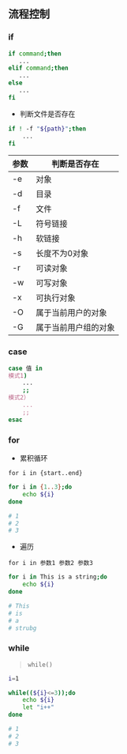 <!--
 * @Description: 
 * @Version: 1.0
 * @Author: DaLao
 * @Email: dalao_li@163.com
 * @Date: 2021-07-08 14:50:52
 * @LastEditors: DaLao
 * @LastEditTime: 2022-01-12 23:23:53
-->

## 流程控制

### if

```sh
if command;then
   ...
elif command;then
   ...
else
   ...
fi
```

- 判断文件是否存在
  
```sh
if ! -f "${path}";then
    ...    
fi
```

| 参数 | 判断是否存在         |
| ---- | -------------------- |
| -e   | 对象                 |
| -d   | 目录                 |
| -f   | 文件                 |
| -L   | 符号链接             |
| -h   | 软链接               |
| -s   | 长度不为0对象        |
| -r   | 可读对象             |
| -w   | 可写对象             |
| -x   | 可执行对象           |
| -O   | 属于当前用户的对象   |
| -G   | 属于当前用户组的对象 |

### case

```sh
case 值 in
模式1)
    ...
    ;;
模式2）
    ...
    ;;
esac
```

### for

- 累积循环

`for i in {start..end}`

```sh
for i in {1..3};do
    echo ${i}
done

# 1
# 2
# 3
```

- 遍历

`for i in 参数1 参数2 参数3`

```sh
for i in This is a string;do
    echo ${i}
done

# This
# is
# a
# strubg
```


### while

> `while()`
```sh
i=1

while((${i}<=3));do
    echo ${i}
    let "i++" 
done

# 1
# 2
# 3
```

